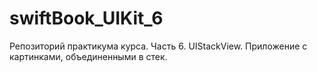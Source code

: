 # swiftBook_UIKit_6
Репозиторий практикума курса. Часть 6. UIStackView. Приложение с картинками, объединенными в стек.
